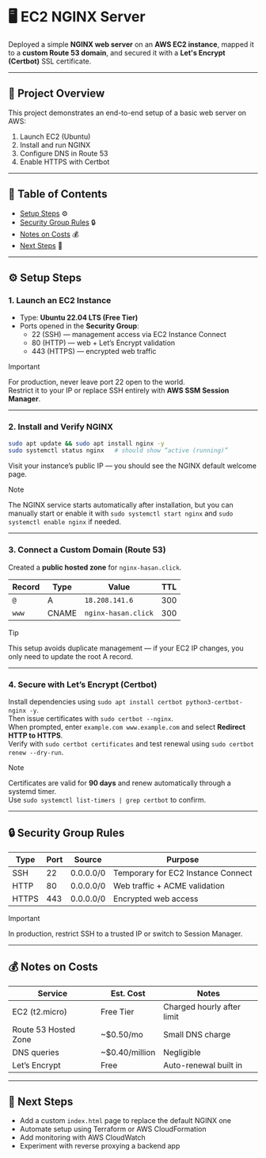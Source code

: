 # 🖥️ EC2 NGINX Server

Deployed a simple **NGINX web server** on an **AWS EC2 instance**, mapped it to a **custom Route 53 domain**, and secured it with a **Let's Encrypt (Certbot)** SSL certificate.

---

## 📍 Project Overview
This project demonstrates an end-to-end setup of a basic web server on AWS:
1. Launch EC2 (Ubuntu)  
2. Install and run NGINX  
3. Configure DNS in Route 53  
4. Enable HTTPS with Certbot

---

## 🧭 Table of Contents
- [Setup Steps](#️-setup-steps) ⚙️ 
- [Security Group Rules](#-security-group-rules) 🔒
- [Notes on Costs](#-notes-on-costs) 💰
- [Next Steps](#-next-steps) 🚀 

---

## ⚙️ Setup Steps

### 1. Launch an EC2 Instance
- Type: **Ubuntu 22.04 LTS (Free Tier)**
- Ports opened in the **Security Group**:
  - 22 (SSH) — management access via EC2 Instance Connect  
  - 80 (HTTP) — web + Let’s Encrypt validation  
  - 443 (HTTPS) — encrypted web traffic  

> [!IMPORTANT]  
> For production, never leave port 22 open to the world.  
> Restrict it to your IP or replace SSH entirely with **AWS SSM Session Manager**.

---

### 2. Install and Verify NGINX
```bash
sudo apt update && sudo apt install nginx -y
sudo systemctl status nginx   # should show “active (running)”
```
Visit your instance’s public IP — you should see the NGINX default welcome page.

> [!NOTE]
> The NGINX service starts automatically after installation, but you can manually start or enable it with `sudo systemctl start nginx` and `sudo systemctl enable nginx` if needed.

---

### 3. Connect a Custom Domain (Route 53)
Created a **public hosted zone** for `nginx-hasan.click`.

| Record | Type | Value | TTL |
|--------|------|--------|-----|
| `@` | A | `18.208.141.6` | 300 |
| `www` | CNAME | `nginx-hasan.click` | 300 |

> [!TIP]  
> This setup avoids duplicate management — if your EC2 IP changes, you only need to update the root A record.

---

### 4. Secure with Let’s Encrypt (Certbot)
Install dependencies using `sudo apt install certbot python3-certbot-nginx -y`.  
Then issue certificates with `sudo certbot --nginx`.  
When prompted, enter `example.com www.example.com` and select **Redirect HTTP to HTTPS**.  
Verify with `sudo certbot certificates` and test renewal using `sudo certbot renew --dry-run`.

> [!NOTE]  
> Certificates are valid for **90 days** and renew automatically through a systemd timer.  
> Use `sudo systemctl list-timers | grep certbot` to confirm.

---

## 🔒 Security Group Rules
| Type | Port | Source | Purpose |
|------|------|---------|----------|
| SSH | 22 | 0.0.0.0/0 | Temporary for EC2 Instance Connect |
| HTTP | 80 | 0.0.0.0/0 | Web traffic + ACME validation |
| HTTPS | 443 | 0.0.0.0/0 | Encrypted web access |

> [!IMPORTANT]  
> In production, restrict SSH to a trusted IP or switch to Session Manager.

---

## 💰 Notes on Costs
| Service | Est. Cost | Notes |
|----------|------------|-------|
| EC2 (t2.micro) | Free Tier | Charged hourly after limit |
| Route 53 Hosted Zone | ~$0.50/mo | Small DNS charge |
| DNS queries | ~$0.40/million | Negligible |
| Let’s Encrypt | Free | Auto-renewal built in |

---

## 🚀 Next Steps
- Add a custom `index.html` page to replace the default NGINX one  
- Automate setup using Terraform or AWS CloudFormation  
- Add monitoring with AWS CloudWatch  
- Experiment with reverse proxying a backend app  
